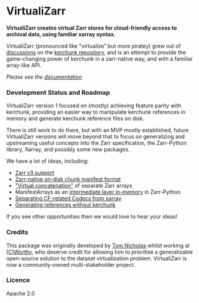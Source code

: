 # VirtualiZarr

**VirtualiZarr creates virtual Zarr stores for cloud-friendly access to archival data, using familiar xarray syntax.**

VirtualiZarr (pronounced like "virtualize" but more piratey) grew out of [discussions](https://github.com/fsspec/kerchunk/issues/377) on the [kerchunk repository](https://github.com/fsspec/kerchunk), and is an attempt to provide the game-changing power of kerchunk in a zarr-native way, and with a familiar array-like API.

_Please see the [documentation](https://virtualizarr.readthedocs.io/en/latest/)_

### Development Status and Roadmap

VirtualiZarr version 1 focused on (mostly) achieving feature parity with kerchunk, providing an easier way to manipulate kerchunk references in memory and generate kerchunk reference files on disk.

There is still work to do there, but with an MVP mostly established, future VirtualiZarr versions will move beyond that to focus on generalizing and upstreaming useful concepts into the Zarr specification, the Zarr-Python library, Xarray, and possibly some new packages.

We have a lot of ideas, including:
- [Zarr v3 support](https://github.com/zarr-developers/VirtualiZarr/issues/17)
- [Zarr-native on-disk chunk manifest format](https://github.com/zarr-developers/zarr-specs/issues/287)
- ["Virtual concatenation"](https://github.com/zarr-developers/zarr-specs/issues/288) of separate Zarr arrays
- ManifestArrays as an [intermediate layer in-memory](https://github.com/zarr-developers/VirtualiZarr/issues/71) in Zarr-Python
- [Separating CF-related Codecs from xarray](https://github.com/zarr-developers/VirtualiZarr/issues/68#issuecomment-2197682388)
- [Generating references without kerchunk](https://github.com/zarr-developers/VirtualiZarr/issues/78)

If you see other opportunities then we would love to hear your ideas!

### Credits

This package was originally developed by [Tom Nicholas](https://github.com/TomNicholas) whilst working at [[C]Worthy](cworthy.org), who deserve credit for allowing him to prioritise a generalizable open-source solution to the dataset virtualization problem. VirtualiZarr is now a community-owned multi-stakeholder project.

### Licence

Apache 2.0
